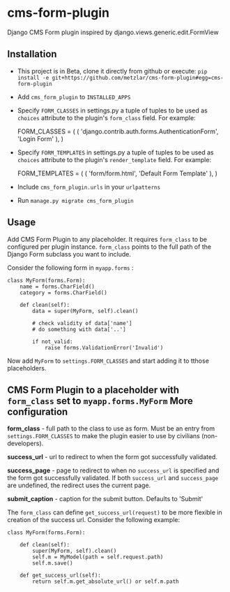 cms-form-plugin
===============

Django CMS Form plugin inspired by django.views.generic.edit.FormView

Installation
------------

- This project is in Beta, clone it directly from github or execute: `pip install -e git+https://github.com/metzlar/cms-form-plugin#egg=cms-form-plugin`
- Add `cms_form_plugin` to `INSTALLED_APPS`
- Specify `FORM_CLASSES` in settings.py a tuple of tuples to be used as `choices` attribute to the plugin's `form_class` field. For example:
  
  FORM_CLASSES = (
      (
          'django.contrib.auth.forms.AuthenticationForm', 
          'Login Form'
      ),
  )

- Specify `FORM_TEMPLATES` in settings.py a tuple of tuples to be used as `choices` attribute to the plugin's `render_template` field. For example:
  
  FORM_TEMPLATES = (
      (
          'form/form.html', 
          'Default Form Template'
      ),
  )

- Include `cms_form_plugin.urls` in your `urlpatterns`
- Run `manage.py migrate cms_form_plugin`


Usage
-----

Add CMS Form Plugin to any placeholder. It requires `form_class` to be configured per plugin instance. `form_class` points to the full path of the Django Form subclass you want to include.

Consider the following form in `myapp.forms` :

    class MyForm(forms.Form):
        name = forms.CharField()
        category = forms.CharField()

        def clean(self):
            data = super(MyForm, self).clean()
   
            # check validity of data['name']
            # do something with data['..']

            if not_valid:
                raise forms.ValidationError('Invalid')

Now add `MyForm` to `settings.FORM_CLASSES` and start adding it to tthose placeholders.

CMS Form Plugin to a placeholder with `form_class` set to `myapp.forms.MyForm`
More configuration
------------------

**form_class** - full path to the class to use as form. Must be an entry from `settings.FORM_CLASSES` to make the plugin easier to use by civilians (non-developers).

**success_url** - url to redirect to when the form got successfully validated.

**success_page** - page to redirect to when no `success_url` is specified and the form got successfully validated. If both `success_url` and `success_page` are undefined, the redirect uses the current page.

**submit_caption** - caption for the submit button. Defaults to 'Submit'

The ``form_class`` can define ``get_success_url(request)`` to be 
more flexible in creation of the success url. Consider the following
example:

    class MyForm(forms.Form):

        def clean(self):
	        super(MyForm, self).clean()
            self.m = MyModel(path = self.request.path)
	        self.m.save()

	    def get_success_url(self):
	        return self.m.get_absolute_url() or self.m.path
